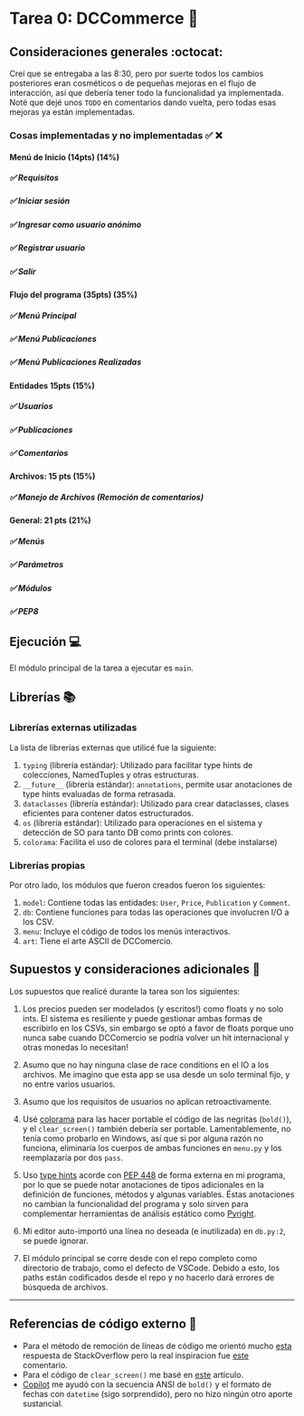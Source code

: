 # Tarea 0: DCCommerce :school_satchel:

## Consideraciones generales :octocat:

Creí que se entregaba a las 8:30, pero por suerte todos los cambios posteriores eran cosméticos o de pequeñas mejoras en el flujo de interacción, así que debería tener todo la funcionalidad ya implementada. Noté que dejé unos `TODO` en comentarios dando vuelta, pero todas esas mejoras ya están implementadas.

### Cosas implementadas y no implementadas :white_check_mark: :x:

#### Menú de Inicio (14pts) (14%)
##### ✅ Requisitos
##### ✅ Iniciar sesión
##### ✅ Ingresar como usuario anónimo
##### ✅ Registrar usuario
##### ✅ Salir
#### Flujo del programa (35pts) (35%)
##### ✅ Menú Principal
##### ✅ Menú Publicaciones
##### ✅ Menú Publicaciones Realizadas
#### Entidades 15pts (15%)
##### ✅ Usuarios
##### ✅ Publicaciones
##### ✅ Comentarios
#### Archivos: 15 pts (15%)
##### ✅ Manejo de Archivos (Remoción de comentarios)
#### General: 21 pts (21%)
##### ✅ Menús
##### ✅ Parámetros
##### ✅ Módulos
##### ✅ PEP8

## Ejecución :computer:
El módulo principal de la tarea a ejecutar es  ```main```.

## Librerías :books:
### Librerías externas utilizadas
La lista de librerías externas que utilicé fue la siguiente:

1. `typing` (librería estándar): Utilizado para facilitar type hints de colecciones, NamedTuples y otras estructuras.
2. `__future__` (librería estándar): `annotations`, permite usar anotaciones de type hints evaluadas de forma retrasada.
3. `dataclasses` (librería estándar): Utilizado para crear dataclasses, clases eficientes para contener datos estructurados.
4. `os` (librería estándar): Utilizado para operaciones en el sistema y detección de SO para tanto DB como prints con colores.
4. `colorama`: Facilita el uso de colores para el terminal (debe instalarse)

### Librerías propias
Por otro lado, los módulos que fueron creados fueron los siguientes:

1. ```model```: Contiene todas las entidades: `User`, `Price`, `Publication` y  `Comment`.
2. ```db```: Contiene funciones para todas las operaciones que involucren I/O a los CSV.
3. ```menu```: Incluye el código de todos los menús interactivos.
4. ```art```: Tiene el arte ASCII de DCComercio.

## Supuestos y consideraciones adicionales :thinking:
Los supuestos que realicé durante la tarea son los siguientes:

1. Los precios pueden ser modelados (y escritos!) como floats y no solo ints. El sistema es resiliente y puede gestionar ambas formas de escribirlo en los CSVs, sin embargo se optó a favor de floats porque uno nunca sabe cuando DCComercio se podría volver un hit internacional y otras monedas lo necesitan!
2. Asumo que no hay ninguna clase de race conditions en el IO a los archivos. Me imagino que esta app se usa desde un solo terminal fijo, y no entre varios usuarios.
3. Asumo que los requisitos de usuarios no aplican retroactivamente.
4. Usé [colorama](https://pypi.org/project/colorama/) para las hacer portable el código de las negritas (`bold()`), y el `clear_screen()` también debería ser portable. Lamentablemente, no tenía como probarlo en Windows, así que si por alguna razón no funciona, eliminaría los cuerpos de ambas funciones en `menu.py` y los reemplazaría por dos `pass`.

5. Uso [type hints](https://realpython.com/lessons/type-hinting/) acorde con [PEP 448](https://www.python.org/dev/peps/pep-0484/) de forma externa en mi programa, por lo que se puede notar anotaciones de tipos adicionales en la definición de funciones, métodos y algunas variables. Éstas anotaciones no cambian la funcionalidad del programa y solo sirven para complementar herramientas de análisis estático como [Pyright](https://github.com/microsoft/pyright).
6. Mi editor auto-importó una línea no deseada (e inutilizada) en `db.py:2`, se puede ignorar.
7. El módulo principal se corre desde con el repo completo como directorio de trabajo, como el defecto de VSCode. Debido a esto, los paths están codificados desde el repo y no hacerlo dará errores de búsqueda de archivos.

----

## Referencias de código externo :book:
- Para el método de remoción de líneas de código me orientó mucho [esta](https://stackoverflow.com/a/28057753) respuesta de StackOverflow pero la real inspiracion fue [este](https://stackoverflow.com/questions/4710067/how-to-delete-a-specific-line-in-a-file#comment97330530_28057753) comentario.
- Para el código de `clear_screen()` me basé en [este](https://www.geeksforgeeks.org/clear-screen-python/) artículo.
- [Copilot](https://copilot.github.com/) me ayudó con la secuencia ANSI de `bold()` y el formato de fechas con `datetime` (sigo sorprendido), pero no hizo ningún otro aporte sustancial.
